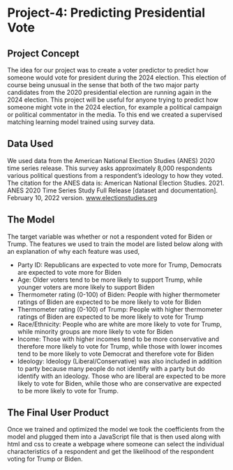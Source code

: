 # Project-4: Predicting Presidential Vote

## Project Concept
The idea for our project was to create a voter predictor to predict how someone would vote for president during the 2024 election. This election of course being unusual in the sense that both of the two major party candidates from the 2020 presidential election are running again in the 2024 election. This project will be useful for anyone trying to predict how someone might vote in the 2024 election, for example a political campaign or political commentator in the media. To this end we created a supervised matching learning model trained using survey data.

## Data Used
We used data from the American National Election Studies (ANES) 2020 time series release. This survey asks approximately 8,000 respondents various political questions from a respondent’s ideology to how they voted.
The citation for the ANES data is: American National Election Studies. 2021. ANES 2020 Time Series Study Full Release [dataset and documentation]. February 10, 2022 version. www.electionstudies.org

## The Model
The target variable was whether or not a respondent voted for Biden or Trump. The features we used to train the model are listed below along with an explanation of why each feature was used,
  - Party ID: Republicans are expected to vote more for Trump, Democrats are expected to vote more for Biden
  - Age: Older voters tend to be more likely to support Trump, while younger voters are more likely to support Biden
  - Thermometer rating (0-100) of Biden: People with higher thermometer ratings of Biden are expected to be more likely to vote for Biden
  - Thermometer rating (0-100) of Trump: People with higher thermometer ratings of Biden are expected to be more likely to vote for Trump
  - Race/Ethnicity: People who are white are more likely to vote for Trump, while minority groups are more likely to vote for Biden
  - Income: Those with higher incomes tend to be more conservative and therefore more likely to vote for Trump, while those with lower incomes tend to be more likely to vote Democrat and therefore vote for Biden
  - Ideology: Ideology (Liberal/Conservative) was also included in addition to party because many people do not identify with a party but do identify with an ideology. Those who are liberal are expected to be more likely to vote for Biden, while those who are conservative are expected to be more likely to vote for Trump.

## The Final User Product
Once we trained and optimized the model we took the coefficients from the model and plugged them into a JavaScript file that is then used along with html and css to create a webpage where someone can select the individual characteristics of a respondent and get the likelihood of the respondent voting for Trump or Biden.

